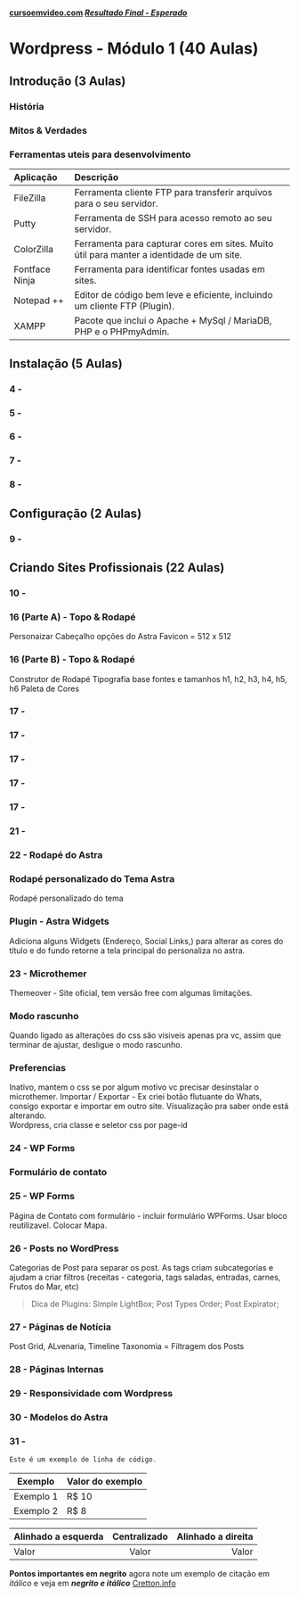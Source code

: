 #### [cursoemvideo.com](https://www.cursoemvideo.com/course/) _[Resultado Final - Esperado](https://www.cursoemvideo.com/cursowp/manual/)_

# Wordpress - Módulo 1 (40 Aulas)

## Introdução (3 Aulas)

### História

### Mitos & Verdades

### Ferramentas uteis para desenvolvimento

| Aplicação      | Descrição                                                                                |
| :------------- | :--------------------------------------------------------------------------------------- |
| FileZilla      | Ferramenta cliente FTP para transferir arquivos para o seu servidor.                     |
| Putty          | Ferramenta de SSH para acesso remoto ao seu servidor.                                    |
| ColorZilla     | Ferramenta para capturar cores em sites. Muito útil para manter a identidade de um site. |
| Fontface Ninja | Ferramenta para identificar fontes usadas em sites.                                      |
| Notepad ++     | Editor de código bem leve e eficiente, incluindo um cliente FTP (Plugin).                |
| XAMPP          | Pacote que inclui o Apache + MySql / MariaDB, PHP e o PHPmyAdmin.                        |

## Instalação (5 Aulas)

### 4 -

### 5 -

### 6 -

### 7 -

### 8 -

## Configuração (2 Aulas)

### 9 -

## Criando Sites Profissionais (22 Aulas)

### 10 -

### 16 (Parte A) - Topo & Rodapé

Personaizar Cabeçalho opções do Astra
Favicon = 512 x 512

### 16 (Parte B) - Topo & Rodapé

Construtor de Rodapé
Tipografia base fontes e tamanhos h1, h2, h3, h4, h5, h6
Paleta de Cores

### 17 -

### 17 -

### 17 -

### 17 -

### 17 -

### 21 -

### 22 - Rodapé do Astra

### Rodapé personalizado do Tema Astra

Rodapé personalizado do tema

### Plugin - Astra Widgets

Adiciona alguns Widgets (Endereço, Social Links,) para alterar as cores do título e do fundo retorne a tela principal do personaliza no astra.

### 23 - Microthemer

Themeover - Site oficial, tem versão free com algumas limitações.

### Modo rascunho

Quando ligado as alterações do css são visiveis apenas pra vc, assim que terminar de ajustar, desligue o modo rascunho.

### Preferencias

Inativo, mantem o css se por algum motivo vc precisar desinstalar o microthemer.
Importar / Exportar - Ex criei botão flutuante do Whats, consigo exportar e importar em outro site.
Visualização pra saber onde está alterando.<br>
Wordpress, cria classe e seletor css por page-id

### 24 - WP Forms

### Formulário de contato

### 25 - WP Forms

Página de Contato com formulário - incluir formulário WPForms.
Usar bloco reutilizavel.
Colocar Mapa.

### 26 - Posts no WordPress

Categorias de Post para separar os post. As tags criam subcategorias e ajudam a criar filtros (receitas - categoria, tags saladas, entradas, carnes, Frutos do Mar, etc)

> Dica de Plugins: Simple LightBox; Post Types Order; Post Expirator;

### 27 - Páginas de Notícia

Post Grid, ALvenaria, Timeline
Taxonomia = Filtragem dos Posts

### 28 - Páginas Internas

### 29 - Responsividade com Wordpress

### 30 - Modelos do Astra

### 31 -

```javascript
Este é um exemplo de linha de código.
```

| Exemplo   | Valor do exemplo |
| --------- | ---------------- |
| Exemplo 1 | R$ 10            |
| Exemplo 2 | R$ 8             |

| Alinhado a esquerda | Centralizado | Alinhado a direita |
| :------------------ | :----------: | -----------------: |
| Valor               |    Valor     |              Valor |

**Pontos importantes em negrito** agora note um exemplo de citação em _itálico_ e veja em _**negrito e itálico**_
[Cretton.info](https://cretton.info)
